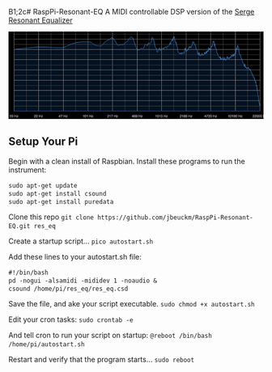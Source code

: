 B1;2c# RaspPi-Resonant-EQ
A MIDI controllable DSP version of the [Serge Resonant Equalizer](http://www.cgs.synth.net/modules/cgs202_reseq.html)

![Frequency Response](peaks.png)

## Setup Your Pi

Begin with a clean install of Raspbian. Install these programs to run the instrument:

```
sudo apt-get update
sudo apt-get install csound
sudo apt-get install puredata
```

Clone this repo
`git clone https://github.com/jbeuckm/RaspPi-Resonant-EQ.git res_eq`

Create a startup script...
`pico autostart.sh`

Add these lines to your autostart.sh file:
```
#!/bin/bash
pd -nogui -alsamidi -mididev 1 -noaudio &
csound /home/pi/res_eq/res_eq.csd
```

Save the file, and ake your script executable.
`sudo chmod +x autostart.sh`

Edit your cron tasks:
`sudo crontab -e`

And tell cron to run your script on startup:
`@reboot /bin/bash /home/pi/autostart.sh`

Restart and verify that the program starts...
`sudo reboot`







